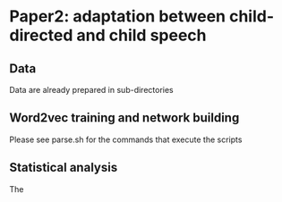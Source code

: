 # Paper2: adaptation between child-directed and child speech

## Data

Data are already prepared in sub-directories

## Word2vec training and network building

Please see parse.sh for the commands that execute the scripts

## Statistical analysis

The 
